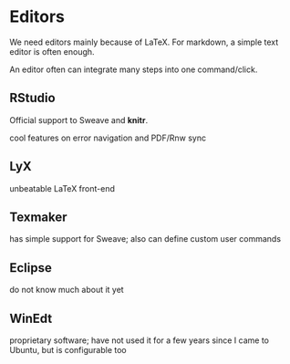 # Editors

We need editors mainly because of LaTeX. For markdown, a simple text editor is often enough.

An editor often can integrate many steps into one command/click.

## RStudio

Official support to Sweave and **knitr**.

cool features on error navigation and PDF/Rnw sync

## LyX

unbeatable LaTeX front-end

## Texmaker

has simple support for Sweave; also can define custom user commands

## Eclipse

do not know much about it yet

## WinEdt

proprietary software; have not used it for a few years since I came to Ubuntu, but is configurable too

